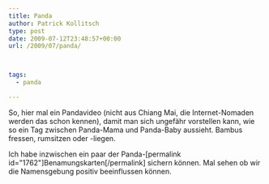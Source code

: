 ```yaml
---
title: Panda
author: Patrick Kollitsch
type: post
date: 2009-07-12T23:48:57+00:00
url: /2009/07/panda/



tags:
  - panda

---
```

<div class="flex-video">
</div>

So, hier mal ein Pandavideo (nicht aus Chiang Mai, die Internet-Nomaden werden das schon kennen), damit man sich ungefähr vorstellen kann, wie so ein Tag zwischen Panda-Mama und Panda-Baby aussieht. Bambus fressen, rumsitzen oder -liegen. 

Ich habe inzwischen ein paar der Panda-[permalink id="1762"]Benamungskarten[/permalink] sichern können. Mal sehen ob wir die Namensgebung positiv beeinflussen können.